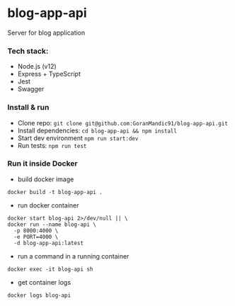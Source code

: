 # blog-app-api

Server for blog application
### Tech stack:
- Node.js (v12)
- Express + TypeScript 
- Jest
- Swagger

### Install & run 
-   Clone repo: `git clone git@github.com:GoranMandic91/blog-app-api.git`
-   Install dependencies: `cd blog-app-api && npm install`
-   Start dev environment `npm run start:dev`
-   Run tests: `npm run test`
  
 ### Run it inside Docker 
  - build docker image
  ```console
  docker build -t blog-app-api .
  ```
  - run docker container
  ```console
  docker start blog-api 2>/dev/null || \
  docker run --name blog-api \
    -p 8000:4000 \
    -e PORT=4000 \
    -d blog-app-api:latest
  ```
  - run a command in a running container
  ```console
  docker exec -it blog-api sh
  ```
  - get container logs
  ```console
  docker logs blog-api
  ```
